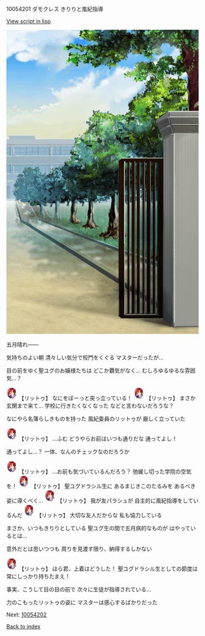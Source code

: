 10054201 ダモクレス きりりと風紀指導

[View script in lisp](../scripts/10054201.txt)

![schoolgate_morning.png](../images/backgrounds/schoolgate_morning.png)

五月晴れ――

気持ちのよい朝
清々しい気分で校門をくぐる
マスターだったが…

目の前をゆく聖ユグのお嬢様たちは
どこか覇気がなく…
むしろゆるゆるな雰囲気…？

<img src="../images/units/100541.png" alt="100541.png" height="34"/>
【リットゥ】
なにをぼーっと突っ立っている！

<img src="../images/units/100541.png" alt="100541.png" height="34"/>
【リットゥ】
まさか玄関まで来て…
学校に行きたくなくなった
などと言わないだろうな？

なにやら名簿らしきものを持った
風紀委員のリットゥが
厳しく立っていた

<img src="../images/units/100541.png" alt="100541.png" height="34"/>
【リットゥ】
…ふむ
どうやらお前はいつも通りだな
通ってよし！

通ってよし…？
一体、なんのチェックなのだろうか

<img src="../images/units/100541.png" alt="100541.png" height="34"/>
【リットゥ】
…お前も気づいているんだろう？
弛緩し切った学院の空気を！

<img src="../images/units/100541.png" alt="100541.png" height="34"/>
【リットゥ】
聖ユグドラシル生に
あるまじきこのたるみを
あるべき姿に導くべく…

<img src="../images/units/100541.png" alt="100541.png" height="34"/>
【リットゥ】
我が友パラシュが
自主的に風紀指導をしているんだ

<img src="../images/units/100541.png" alt="100541.png" height="34"/>
【リットゥ】
大切な友人だからな
私も協力している

まさか、いつもきりりとしている
聖ユグ生の間で五月病的なものが
はやっているとは…

意外だとは思いつつも
周りを見渡す限り、納得するしかない

<img src="../images/units/100541.png" alt="100541.png" height="34"/>
【リットゥ】
ほら君、上着はどうした！
聖ユグドラシル生としての節度は
常にしっかり持ちたまえ！

事実、こうして目の目の前で
次々に生徒が指導されている…

力のこもったリットゥの姿に
マスターは感心するばかりだった

Next: [10054202](10054202.md)

[Back to index](index.md)
